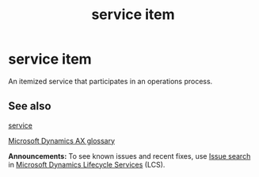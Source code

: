 ﻿---
title: " service item"
TOCTitle: " service item"
ms:assetid: DynamicsAXGlossary.1509864
ms:mtpsurl: https://technet.microsoft.com/en-us/library/dynamicsaxglossary.1509864(v=AX.60)
ms:contentKeyID: 36057641
ms.date: 08/25/2014
mtps_version: v=AX.60
f1_keywords:
- Glossary.service item
---

# service item

An itemized service that participates in an operations process.

## See also

[service](service.md)

[Microsoft Dynamics AX glossary](glossary/microsoft-dynamics-ax-glossary.md)

  
**Announcements:** To see known issues and recent fixes, use [Issue search](http://go.microsoft.com/fwlink/?linkid=389258) in [Microsoft Dynamics Lifecycle Services](http://go.microsoft.com/fwlink/?linkid=306505) (LCS).


